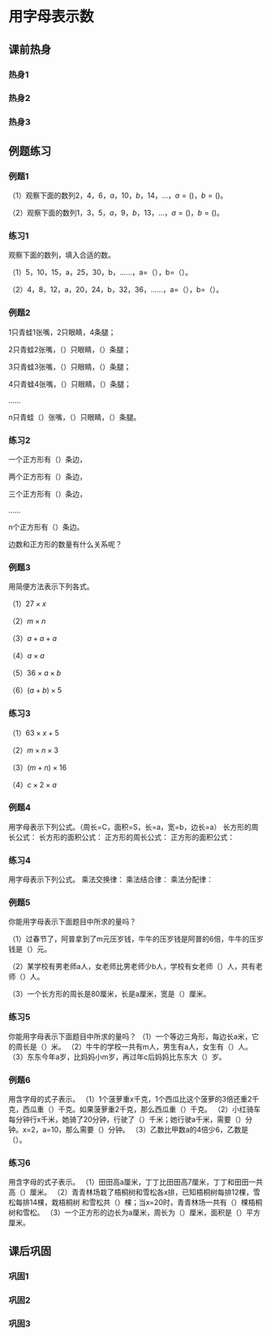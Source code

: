 # 用字母表示数

## 课前热身

### 热身1



### 热身2



### 热身3



## 例题练习

### 例题1

（1）观察下面的数列$2，4，6，a，10，b，14，\dots，a=()，b=()$。

（2）观察下面的数列$1，3，5，a，9，b，13，\dots，a=()，b=()$。



### 练习1

观察下面的数列，填入合适的数。

（1）5，10，15，a，25，30，b，……，a=（），b=（）。

（2）4，8，12，a，20，24，b，32，36，……，a=（），b=（）。




### 例题2

1只青蛙1张嘴，2只眼睛，4条腿；

2只青蛙2张嘴，（）只眼睛，（）条腿；

3只青蛙3张嘴，（）只眼睛，（）条腿；

4只青蛙4张嘴，（）只眼睛，（）条腿；

……

n只青蛙（）张嘴，（）只眼睛，（）条腿。



### 练习2

一个正方形有（）条边，

两个正方形有（）条边，

三个正方形有（）条边，

……

n个正方形有（）条边。

边数和正方形的数量有什么关系呢？



### 例题3

用简便方法表示下列各式。

（1）$27\times x$

（2）$m\times n$

（3）$a+a+a$

（4）$a\times a$

（5）$36\times a\times b$

（6）$(a+b)\times5$



### 练习3

（1）$63\times x+5$

（2）$m\times n\times3$

（3）$(m+n)\times16$

（4）$c\times2\times a$



### 例题4

用字母表示下列公式。（周长=C，面积=S，长=a，宽=b，边长=a）
长方形的周长公式：
长方形的面积公式：
正方形的周长公式：
正方形的面积公式：



### 练习4

用字母表示下列公式。
乘法交换律：
乘法结合律：
乘法分配律：



### 例题5

你能用字母表示下面题目中所求的量吗？

（1）过春节了，阿普拿到了m元压岁钱，牛牛的压岁钱是阿普的6倍，牛牛的压岁钱是（）元。

（2）某学校有男老师a人，女老师比男老师少b人，学校有女老师（）人，共有老师（）人。

（3）一个长方形的周长是80厘米，长是a厘米，宽是（）厘米。



### 练习5

你能用字母表示下面题目中所求的量吗？
（1）一个等边三角形，每边长a米，它的周长是（）米。
（2）牛牛的学校一共有m人，男生有a人，女生有（）人。
（3）东东今年a岁，比妈妈小m岁，再过年c后妈妈比东东大（）岁。

### 例题6

用含字母的式子表示。
（1）1个菠萝重x千克，1个西瓜比这个菠萝的3倍还重2千克，西瓜重（）千克。如果菠萝重2千克，那么西瓜重（）千克。
（2）小红骑车每分钟行x千米，她骑了20分钟，行驶了（）千米；她行驶a千米，需要（）分钟。x=2，a=10，那么需要（）分钟。
（3）乙数比甲数a的4倍少6，乙数是（）。



### 练习6

用含字母的式子表示。
（1）田田高a厘米，丁丁比田田高7厘米，丁丁和田田一共高（）厘米。
（2）青青林场栽了梧桐树和雪松各x排，已知梧桐树每排12棵，雪松每排14棵，栽梧桐树
和雪松共（）棵；当x=20时，青青林场一共有（）棵梧桐树和雪松。
（3）一个正方形的边长为a厘米，周长为（）厘米，面积是（）平方厘米。

## 课后巩固

### 巩固1



### 巩固2



### 巩固3
